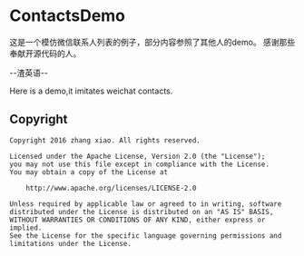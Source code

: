 # ContactsDemo

这是一个模仿微信联系人列表的例子，部分内容参照了其他人的demo。
感谢那些奉献开源代码的人。

--渣英语--

Here is a demo,it imitates weichat contacts.



<h2>Copyright</h2>

    Copyright 2016 zhang xiao. All rights reserved.

    Licensed under the Apache License, Version 2.0 (the "License");
    you may not use this file except in compliance with the License.
    You may obtain a copy of the License at

        http://www.apache.org/licenses/LICENSE-2.0

    Unless required by applicable law or agreed to in writing, software
    distributed under the License is distributed on an "AS IS" BASIS,
    WITHOUT WARRANTIES OR CONDITIONS OF ANY KIND, either express or implied.
    See the License for the specific language governing permissions and
    limitations under the License.
